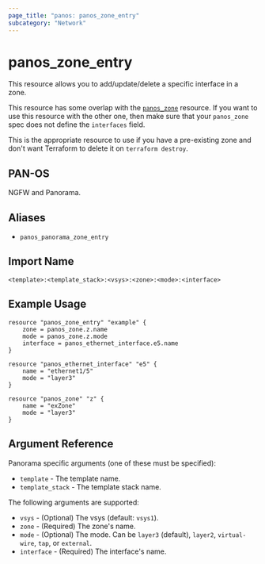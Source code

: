 ```yaml
---
page_title: "panos: panos_zone_entry"
subcategory: "Network"
---
```


# panos_zone_entry

This resource allows you to add/update/delete a specific interface in a zone.

This resource has some overlap with the [`panos_zone`](zone.html)
resource.  If you want to use this resource with the other one, then make
sure that your `panos_zone` spec does not define the
`interfaces` field.

This is the appropriate resource to use if you have a pre-existing zone
and don't want Terraform to delete it on `terraform destroy`.


## PAN-OS

NGFW and Panorama.


## Aliases

* `panos_panorama_zone_entry`


## Import Name

```
<template>:<template_stack>:<vsys>:<zone>:<mode>:<interface>
```


## Example Usage

```hcl
resource "panos_zone_entry" "example" {
    zone = panos_zone.z.name
    mode = panos_zone.z.mode
    interface = panos_ethernet_interface.e5.name
}

resource "panos_ethernet_interface" "e5" {
    name = "ethernet1/5"
    mode = "layer3"
}

resource "panos_zone" "z" {
    name = "exZone"
    mode = "layer3"
}
```

## Argument Reference

Panorama specific arguments (one of these must be specified):

* `template` - The template name.
* `template_stack` - The template stack name.

The following arguments are supported:

* `vsys` - (Optional) The vsys (default: `vsys1`).
* `zone` - (Required) The zone's name.
* `mode` - (Optional) The mode.  Can be `layer3` (default), `layer2`,
  `virtual-wire`, `tap`, or `external`.
* `interface` - (Required) The interface's name.
